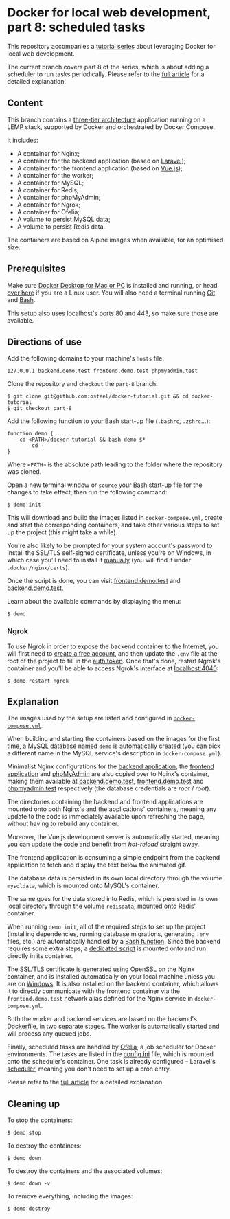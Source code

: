 # Docker for local web development, part 8: scheduled tasks

This repository accompanies a [tutorial series](https://tech.osteel.me/posts/docker-for-local-web-development-why-should-you-care "Docker for local web development, introduction: why should you care?") about leveraging Docker for local web development.

The current branch covers part 8 of the series, which is about adding a scheduler to run tasks periodically. Please refer to the [full article](https://tech.osteel.me/posts/docker-for-local-web-development-part-8-scheduled-tasks "Docker for local web development, part 8: scheduled tasks") for a detailed explanation.

## Content

This branch contains a [three-tier architecture](https://www.techopedia.com/definition/24649/three-tier-architecture) application running on a LEMP stack, supported by Docker and orchestrated by Docker Compose.

It includes:

* A container for Nginx;
* A container for the backend application (based on [Laravel](https://laravel.com/));
* A container for the frontend application (based on [Vue.js](https://vuejs.org/));
* A container for the worker;
* A container for MySQL;
* A container for Redis;
* A container for phpMyAdmin;
* A container for Ngrok;
* A container for Ofelia;
* A volume to persist MySQL data;
* A volume to persist Redis data.

The containers are based on Alpine images when available, for an optimised size.

## Prerequisites

Make sure [Docker Desktop for Mac or PC](https://www.docker.com/products/docker-desktop) is installed and running, or head [over here](https://docs.docker.com/install/) if you are a Linux user. You will also need a terminal running [Git](https://git-scm.com/) and [Bash](https://www.gnu.org/software/bash/).

This setup also uses localhost's ports 80 and 443, so make sure those are available.

## Directions of use

Add the following domains to your machine's `hosts` file:

```
127.0.0.1 backend.demo.test frontend.demo.test phpmyadmin.test
```

Clone the repository and `checkout` the `part-8` branch:

```
$ git clone git@github.com:osteel/docker-tutorial.git && cd docker-tutorial
$ git checkout part-8
```

Add the following function to your Bash start-up file (`.bashrc`, `.zshrc`...):

```
function demo {
    cd <PATH>/docker-tutorial && bash demo $*
        cd -
}
```

Where `<PATH>` is the absolute path leading to the folder where the repository was cloned.

Open a new terminal window or `source` your Bash start-up file for the changes to take effect, then run the following command:

```
$ demo init
```

This will download and build the images listed in `docker-compose.yml`, create and start the corresponding containers, and take other various steps to set up the project (this might take a while).

You're also likely to be prompted for your system account's password to install the SSL/TLS self-signed certificate, unless you're on Windows, in which case you'll need to install it [manually](https://www.thewindowsclub.com/manage-trusted-root-certificates-windows) (you will find it under `.docker/nginx/certs`).

Once the script is done, you can visit [frontend.demo.test](https://frontend.demo.test) and [backend.demo.test](https://backend.demo.test).

Learn about the available commands by displaying the menu:

```
$ demo
```

### Ngrok

To use Ngrok in order to expose the backend container to the Internet, you will first need to [create a free account](https://dashboard.ngrok.com/signup), and then update the `.env` file at the root of the project to fill in the [auth token](https://dashboard.ngrok.com/auth/your-authtoken). Once that's done, restart Ngrok's container and you'll be able to access Ngrok's interface at [localhost:4040](http://localhost:4040):

```
$ demo restart ngrok
```

## Explanation

The images used by the setup are listed and configured in [`docker-compose.yml`](https://github.com/osteel/docker-tutorial/blob/part-8/docker-compose.yml).

When building and starting the containers based on the images for the first time, a MySQL database named `demo` is automatically created (you can pick a different name in the MySQL service's description in `docker-compose.yml`).

Minimalist Nginx configurations for the [backend application](https://github.com/osteel/docker-tutorial/blob/part-8/.docker/nginx/conf.d/backend.conf), the [frontend application](https://github.com/osteel/docker-tutorial/blob/part-8/.docker/nginx/conf.d/frontend.conf) and [phpMyAdmin](https://github.com/osteel/docker-tutorial/blob/part-8/.docker/nginx/conf.d/phpmyadmin.conf) are also copied over to Nginx's container, making them available at [backend.demo.test](https://backend.demo.test), [frontend.demo.test](https://frontend.demo.test) and [phpmyadmin.test](https://phpmyadmin.test) respectively (the database credentials are *root* / *root*).

The directories containing the backend and frontend applications are mounted onto both Nginx's and the applications' containers, meaning any update to the code is immediately available upon refreshing the page, without having to rebuild any container.

Moreover, the Vue.js development server is automatically started, meaning you can update the code and benefit from _hot-reload_ straight away.

The frontend application is consuming a simple endpoint from the backend application to fetch and display the text below the animated gif.

The database data is persisted in its own local directory through the volume `mysqldata`, which is mounted onto MySQL's container.

The same goes for the data stored into Redis, which is persisted in its own local directory through the volume `redisdata`, mounted onto Redis' container.

When running `demo init`, all of the required steps to set up the project (installing dependencies, running database migrations, generating `.env` files, etc.) are automatically handled by a [Bash function](https://github.com/osteel/docker-tutorial/blob/part-8/demo#L62). Since the backend requires some extra steps, a [dedicated script](https://github.com/osteel/docker-tutorial/blob/part-8/.docker/backend/init) is mounted onto and run directly in its container.

The SSL/TLS certificate is generated using OpenSSL on the Nginx container, and is installed automatically on your local machine unless you are on [Windows](https://www.thewindowsclub.com/manage-trusted-root-certificates-windows). It is also installed on the backend container, which allows it to directly communicate with the frontend container via the `frontend.demo.test` network alias defined for the Nginx service in `docker-compose.yml`.

Both the worker and backend services are based on the backend's [Dockerfile](https://github.com/osteel/docker-tutorial/blob/part-8/src/backend/Dockerfile), in two separate stages. The worker is automatically started and will process any queued jobs.

Finally, scheduled tasks are handled by [Ofelia](https://hub.docker.com/r/mcuadros/ofelia), a job scheduler for Docker environments. The tasks are listed in the [config.ini](https://github.com/osteel/docker-tutorial/blob/part-8/.docker/scheduler/config.ini) file, which is mounted onto the scheduler's container. One task is already configured – Laravel's [scheduler](https://laravel.com/docs/scheduling), meaning you don't need to set up a cron entry.

Please refer to the [full article](https://tech.osteel.me/posts/docker-for-local-web-development-part-8-scheduled-tasks "Docker for local web development, part 8: scheduled tasks") for a detailed explanation.

## Cleaning up

To stop the containers:

```
$ demo stop
```

To destroy the containers:

```
$ demo down
```

To destroy the containers and the associated volumes:

```
$ demo down -v
```

To remove everything, including the images:

```
$ demo destroy
```
